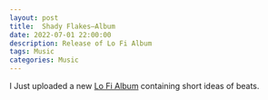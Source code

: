 ```yaml
---
layout: post
title:  Shady Flakes—Album
date: 2022-07-01 22:00:00
description: Release of Lo Fi Album
tags: Music
categories: Music
---
```

I Just uploaded a new <a href="https://joshuajaeger.github.io/projects/Music/">Lo Fi Album</a>  containing short ideas of beats.

